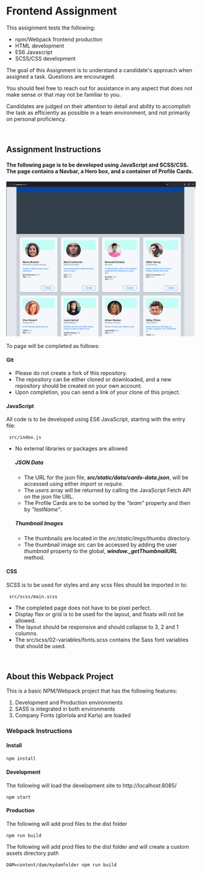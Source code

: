 # Frontend Assignment

This assignment tests the following:
* npm/Webpack frontend production
* HTML development
* ES6 Javascript
* SCSS/CSS development


The goal of this Assignment is to understand a candidate's approach when assigned a task. Questions are encouraged.

You should feel free to reach out for assistance in any aspect that does not make sense or that may not be familiar to you.

Candidates are judged on their attention to detail and ability to accomplish the task as efficiently as possible in a team environment, and not primarily on personal proficiency.

<br>

## Assignment Instructions

#### The following page is to be developed using JavaScript and SCSS/CSS. The page contains a Navbar, a Hero box, and a container of Profile Cards.
![Model](src/static/imgs/frontend-assignment-screengrab.png)

To page will be completed as follows:
#### Git
* Please do not create a fork of this repository.
* The repository can be either cloned or downloaded, and a new repository should be created on your own account.
* Upon completion, you can send a link of your clone of this project.


#### JavaScript 
All code is to be developed using ES6 JavaScript, starting with the entry file:
```
 src/index.js
```
* No external libraries or packages are allowed
     ##### JSON Data
     * The URL for the json file, <b><i>src/static/data/cards-data.json</i></b>, will be accessed using either <i>import</i> or <i>require</i>.
     * The <i>users</i> array will be returned by calling the JavaScript Fetch API on the json file URL. 
     * The Profile Cards are to be sorted by the <i>"team"</i> property and then by <i>"lastName"</i>.
     ##### Thumbnail Images
     * The thumbnails are located in the <i>src/static/imgs/thumbs</i> directory.
     * The thumbnail image src can be accessed by adding the user <i>thumbnail</i> property to the global, <b><i>window._getThumbnailURL</i></b> method.

#### CSS
SCSS is to be used for styles and any scss files should be imported in to: 
```
 src/scss/main.scss
```
* The completed page does not have to be pixel perfect.
* Display flex or grid is to be used for the layout, and floats will not be allowed.
* The layout should be responsive and should collapse to 3, 2 and 1 columns.
* The src/scss/02-variables/fonts.scss contains the Sass font variables that should be used.

<br>

## About this Webpack Project
This is a basic NPM/Webpack project that has the following features:

1. Development and Production environments
2. SASS is integrated in both environments
3. Company Fonts (gloriola and Karla) are loaded

### Webpack Instructions

#### Install
```
npm install
```


#### Development
The following will load the development site to http://localhost:8085/

```
npm start

```

#### Production
The following will add prod files to the dist folder
```
npm run build
```

The following will add prod files to the dist folder and will create a custom assets directory path

```
DAM=content/dam/mydamfolder npm run build
```

